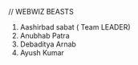 // WEBWIZ BEASTS

1. Aashirbad sabat ( Team LEADER)
2. Anubhab Patra 
3. Debaditya Arnab
4. Ayush Kumar 
